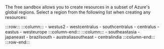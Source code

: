 The free sandbox allows you to create resources in a subset of Azure's global regions. Select a region from the following list when creating any resources:

:::row:::
    :::column:::
        - westus2
        - westcentralus
        - southcentralus
        - centralus
        - eastus
        - westeurope
    :::column-end:::
    :::column:::
        - southeastasia
        - japaneast
        - brazilsouth
        - australiasoutheast
        - centralindia
    :::column-end:::
:::row-end:::